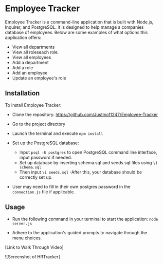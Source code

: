 # Employee Tracker

Employee Tracker is a command-line application that is built with Node.js, Inquirer, and PostgreSQL. It is designed to help manage a companies database of employees. Below are some examples of what options this application offers:

- View all departments
- View all roleseach role.
- View all employees
- Add a department
- Add a role
- Add an employee
- Update an employee's role

## Installation

To install Employee Tracker:

- Clone the repository: https://github.com/Justino11247/Employee-Tracker

- Go to the project directory

- Launch the terminal and execute `npm install`

- Set up the PostgreSQL database:

  - Input `psql -U postgres` to open PostgreSQL command line interface, input password if needed.
  - Set up database by inserting schema.sql and seeds.sql files using `\i schema.sql`
  - Then input `\i seeds.sql` 
  -After this, your database should be correctly set up.

- User may need to fill in their own postgres password in the `connection.js` file if applicable.

## Usage

- Run the following command in your terminal to start the application: `node server.js`

- Adhere to the application's guided prompts to navigate through the menu choices.

[Link to Walk Through Video]

![Screenshot of HRTracker]

